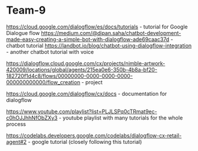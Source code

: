 # Team-9

https://cloud.google.com/dialogflow/es/docs/tutorials - tutorial for Google Dialogue flow
https://medium.com/@dipan.saha/chatbot-development-made-easy-creating-a-simple-bot-with-dialogflow-ade69caac37d - chatbot tutorial
https://landbot.io/blog/chatbot-using-dialogflow-integration - another chatbot tutorial with voice

https://dialogflow.cloud.google.com/cx/projects/nimble-artwork-420009/locations/global/agents/215ea0e6-350b-4b8a-bf20-182720f1d4c8/flows/00000000-0000-0000-0000-000000000000/flow_creation - project

https://cloud.google.com/dialogflow/cx/docs - documentation for dialogflow

https://www.youtube.com/playlist?list=PLJLSPq0cTRmat9ec-c0hOJJhhNfObZXy3 - youtube playlist with many tutorials for the whole process

https://codelabs.developers.google.com/codelabs/dialogflow-cx-retail-agent#2 - google tutorial (closely following this tutorial)
